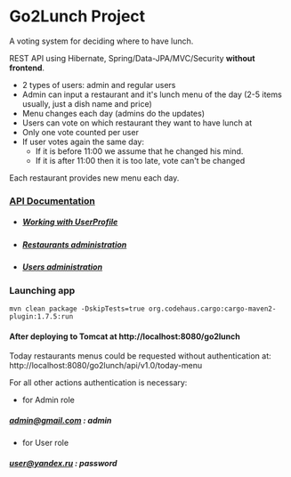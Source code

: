 Go2Lunch Project 
===============================

A voting system for deciding where to have lunch.

REST API using Hibernate, Spring/Data-JPA/MVC/Security **without frontend**.

 * 2 types of users: admin and regular users
 * Admin can input a restaurant and it's lunch menu of the day (2-5 items usually, just a dish name and price)
 * Menu changes each day (admins do the updates)
 * Users can vote on which restaurant they want to have lunch at
 * Only one vote counted per user
 * If user votes again the same day:
    - If it is before 11:00 we assume that he changed his mind.
    - If it is after 11:00 then it is too late, vote can't be changed

Each restaurant provides new menu each day.

### <a href="https://github.com/LeXXXZ/go2lunch/tree/master/API%20v1.0" target=_blank>API Documentation</a>
* ##### <a href="https://github.com/LeXXXZ/go2lunch/blob/master/API%20v1.0/curl_profile_administration.md" target=_blank>Working with UserProfile</a>
* ##### <a href="https://github.com/LeXXXZ/go2lunch/blob/master/API%20v1.0/curl_restaurant_administration.md" target=_blank>Restaurants administration</a>
* ##### <a href="https://github.com/LeXXXZ/go2lunch/blob/master/API%20v1.0/curl_users_administration.md" target=_blank>Users administration </a>

### Launching app
`mvn clean package -DskipTests=true org.codehaus.cargo:cargo-maven2-plugin:1.7.5:run`

#### After deploying to Tomcat at http://localhost:8080/go2lunch
Today restaurants menus could be requested without authentication at:
http://localhost:8080/go2lunch/api/v1.0/today-menu

For all other actions authentication is necessary:
* for Admin role 
##### admin@gmail.com : admin
* for User role 
##### user@yandex.ru : password
